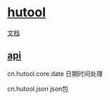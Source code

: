 # [hutool](https://hutool.cn/)

[文档](https://hutool.cn/docs/#/)

## [api](https://apidoc.gitee.com/dromara/hutool/)

cn.hutool.core.date 日期时间处理

cn.hutool.json json包
